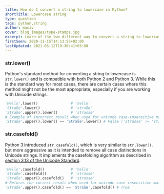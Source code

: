 ```yaml
---
title: How do I convert a string to lowercase in Python?
shortTitle: Lowercase string
type: question
tags: python,string
author: maciv
cover: blog_images/type-stamps.jpg
excerpt: Learn of the two different way to convert a string to lowercase in Python and understand when you should use each one with this quick guide.
firstSeen: 2020-11-15T14:13:55+02:00
lastUpdated: 2021-06-12T19:30:41+03:00
---
```


### str.lower()

Python's standard method for converting a string to lowercase is `str.lower()` and is compatible with both Python 2 and Python 3. While this is the standard way for most cases, there are certain cases where this method might not be the most appropriate, especially if you are working with Unicode strings.

```py
'Hello'.lower()               # 'hello'
'Straße'.lower()              # 'straße'
'Straße'.upper().lower()      # 'strasse'
# Example of incorrect result when used for unicode case-insensitive matching
'Straße'.upper().lower() == 'Straße'.lower() # False ('strasse' != 'straße')
```

### str.casefold()

Python 3 introduced `str.casefold()`, which is very similar to `str.lower()`, but more aggressive as it is intended to remove all case distinctions in Unicode strings. It implements the casefolding algorithm as described in [section 3.13 of the Unicode Standard](https://www.unicode.org/versions/Unicode9.0.0/ch03.pdf).

```py
'Hello'.casefold()            # 'hello'
'Straße'.casefold()           # 'strasse'
'Straße'.upper().casefold()   # 'strasse'
# Returns the correct result when used for unicode case-insensitive matching
'Straße'.upper().casefold() == 'Straße'.casefold() # True
```
